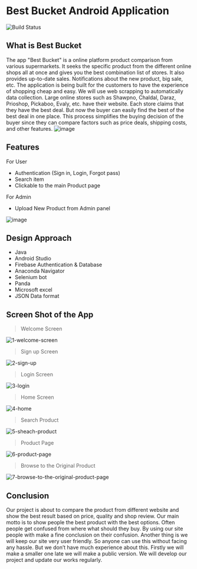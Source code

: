 # Best Bucket Android Application
![Build Status](https://travis-ci.org/joemccann/dillinger.svg?branch=master)

## What is Best Bucket

The app "Best Bucket" is a online platform product comparison from various supermarkets. It seeks the specific product from the different online shops all at once and gives you the best combination list of stores. It also provides up-to-date sales. Notifications about the new product, big sale, etc. The application is being built for the customers to have the experience of shopping cheap and easy. We will use web scrapping to automatically data collection. Large online stores such as Shawpno, Chaldal, Daraz, Prioshop, Pickaboo, Evaly, etc. have their website. Each store claims that they have the best deal. But now the buyer can easily find the best of the best deal in one place. This process simplifies the buying decision of the buyer since they can compare factors such as price deals, shipping costs, and other features. 
![image](https://user-images.githubusercontent.com/30392912/118420726-6e56a100-b6e1-11eb-8d67-85b2590cbad3.png)
## Features

For User
* Authentication (Sign in, Login, Forgot pass)
* Search item
* Clickable to the main Product page

For Admin
* Upload New Product from Admin panel

![image](https://user-images.githubusercontent.com/30392912/118420726-6e56a100-b6e1-11eb-8d67-85b2590cbad3.png)

## Design Approach
* Java 
* Android Studio
* Firebase Authentication & Database
* Anaconda Navigator 
* Selenium bot 
* Panda 
* Microsoft excel 
* JSON Data format

## Screen Shot of the App
> Welcome Screen

![1-welcome-screen](https://user-images.githubusercontent.com/30392912/150981357-a6ab4cf6-803f-436f-b4a4-84680c2edcb1.jpg)

> Sign up Screen

![2-sign-up](https://user-images.githubusercontent.com/30392912/150981365-5eaac1e4-8784-4db7-b190-66147b290e09.jpg)

> Login Screen

![3-login](https://user-images.githubusercontent.com/30392912/150981372-5ccc600f-1b7a-44e1-bc08-6cea49ae31ab.jpg)

> Home Screen

![4-home](https://user-images.githubusercontent.com/30392912/150981380-257fb3ce-1bc3-4c56-8bb7-52a379407d12.jpg)

> Search Product

![5-sheach-product](https://user-images.githubusercontent.com/30392912/150981387-8485d5aa-2a9c-41e0-8fde-9040805ad9d2.jpg)

> Product Page

![6-product-page](https://user-images.githubusercontent.com/30392912/150981396-d32d9a6a-8658-462f-82d3-ebb3cf4ee8be.jpg)

> Browse to the Original Product

![7-browse-to-the-original-product-page](https://user-images.githubusercontent.com/30392912/150981405-b4a23584-54b8-42f5-a5ce-bd571bd0184f.jpg)


## Conclusion

Our project is about to compare the product from different website and show the best result based on price, quality and shop review. Our main motto is to show people the best product with the best options. Often people get confused from where what should they buy. By using our site people with make a fine conclusion on their confusion. Another thing is we will keep our site very user friendly. So anyone can use this without facing any hassle. But we don’t have much experience about this. Firstly we will make a smaller one late we will make a public version. We will develop our project and update our works regularly. 
